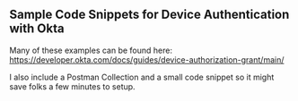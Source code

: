 ## Sample Code Snippets for Device Authentication with Okta

Many of these examples can be found here: https://developer.okta.com/docs/guides/device-authorization-grant/main/

I also include a Postman Collection and a small code snippet so it might save folks a few minutes to setup. 

